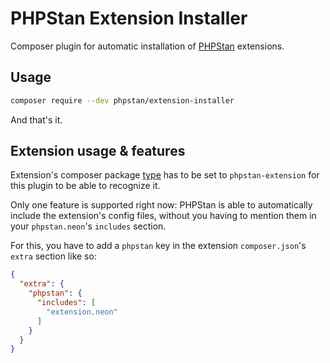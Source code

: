 # PHPStan Extension Installer

Composer plugin for automatic installation of [PHPStan](https://github.com/phpstan/phpstan) extensions.

## Usage

```bash
composer require --dev phpstan/extension-installer
```

And that's it.

## Extension usage & features

Extension's composer package [type](https://getcomposer.org/doc/04-schema.md#type) has to be set to `phpstan-extension` for this plugin to be able to recognize it.

Only one feature is supported right now: PHPStan is able to automatically include the extension's config files, without you having to mention them in your `phpstan.neon`'s `includes` section.

For this, you have to add a `phpstan` key in the extension `composer.json`'s `extra` section like so: 

```json
{
  "extra": {
    "phpstan": {
      "includes": [
        "extension.neon"
      ]
    }
  }
}
```
